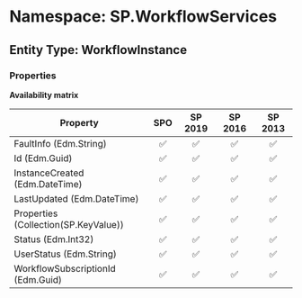 # Namespace: SP.WorkflowServices

## Entity Type: WorkflowInstance

### Properties

**Availability matrix**

Property | SPO | SP 2019 | SP 2016 | SP 2013
----------|:---:|:-------:|:-------:|:-------:
FaultInfo (Edm.String) | ✅ | ✅ | ✅ | ✅
Id (Edm.Guid) | ✅ | ✅ | ✅ | ✅
InstanceCreated (Edm.DateTime) | ✅ | ✅ | ✅ | ✅
LastUpdated (Edm.DateTime) | ✅ | ✅ | ✅ | ✅
Properties (Collection(SP.KeyValue)) | ✅ | ✅ | ✅ | ✅
Status (Edm.Int32) | ✅ | ✅ | ✅ | ✅
UserStatus (Edm.String) | ✅ | ✅ | ✅ | ✅
WorkflowSubscriptionId (Edm.Guid) | ✅ | ✅ | ✅ | ✅